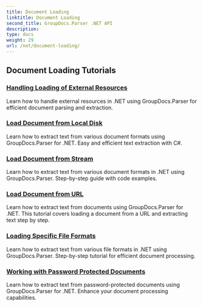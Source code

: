 ```yaml
---
title: Document Loading
linktitle: Document Loading
second_title: GroupDocs.Parser .NET API
description: 
type: docs
weight: 29
url: /net/document-loading/
---
```


## Document Loading Tutorials
### [Handling Loading of External Resources](./handling-loading-of-external-resources/)
Learn how to handle external resources in .NET using GroupDocs.Parser for efficient document parsing and extraction.
### [Load Document from Local Disk](./load-document-from-local-disk/)
Learn how to extract text from various document formats using GroupDocs.Parser for .NET. Easy and efficient text extraction with C#.
### [Load Document from Stream](./load-document-from-stream/)
Learn how to extract text from various document formats in .NET using GroupDocs.Parser. Step-by-step guide with code examples.
### [Load Document from URL](./load-document-from-url/)
Learn how to extract text from documents using GroupDocs.Parser for .NET. This tutorial covers loading a document from a URL and extracting text step by step.
### [Loading Specific File Formats](./loading-specific-file-formats/)
Learn how to extract text from various file formats in .NET using GroupDocs.Parser. Step-by-step tutorial for efficient document processing.
### [Working with Password Protected Documents](./working-with-password-protected-documents/)
Learn how to extract text from password-protected documents using GroupDocs.Parser for .NET. Enhance your document processing capabilities.